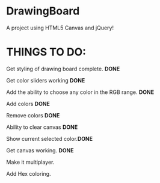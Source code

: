 # DrawingBoard
A project using HTML5 Canvas and jQuery!

<h1>THINGS TO DO:</h1>

Get styling of drawing board complete. **DONE**

Get color sliders working **DONE**

Add the ability to choose any color in the RGB range. **DONE**

Add colors **DONE**

Remove colors **DONE**

Ability to clear canvas **DONE**

Show current selected color.**DONE**

Get canvas working. **DONE**

Make it multiplayer.

Add Hex coloring.
